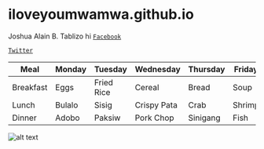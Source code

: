 # iloveyoumwamwa.github.io
Joshua Alain B. Tablizo
hi
[`Facebook`](https://facebook.com/)

[`Twitter`](https://twitter.com/)

| Meal | Monday | Tuesday | Wednesday | Thursday | Friday |
|------|--------|---------|-----------|----------|--------|
| Breakfast | Eggs | Fried Rice | Cereal | Bread | Soup |
| Lunch | Bulalo | Sisig | Crispy Pata | Crab | Shrimp |
| Dinner | Adobo | Paksiw | Pork Chop | Sinigang | Fish |


![alt text](https://i.pinimg.com/236x/52/b1/d1/52b1d18ea77766ce415101f5c178eb35--coco-martin-cute-boys.jpg)
